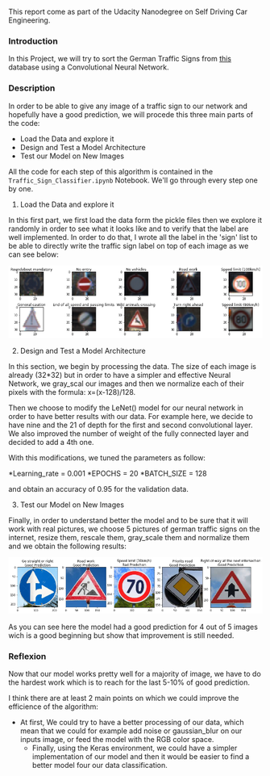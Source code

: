 [image1]: example.png "Trained Agent"
[image2]: data_exploration.png "data_exploration"
This report come as part of the Udacity Nanodegree on Self Driving Car Engineering.

### Introduction
In this Project, we will try to sort the German Traffic Signs from [this](https://s3-us-west-1.amazonaws.com/udacity-selfdrivingcar/traffic-signs-data.zip) database using a Convolutional Neural Network.



### Description

In order to be able to give any image of a traffic sign to our network and hopefully have a good prediction, we will procede this three main parts of the code:

* Load the Data and explore it
* Design and Test a Model Architecture
* Test our Model on New Images

All the code for each step of this algorithm is contained in the `Traffic_Sign_Classifier.ipynb` Notebook. We'll go through every step one by one.

1. Load the Data and explore it

In this first part, we first load the data form the pickle files then we explore it randomly in order to see what it looks like and to verify that the label are well implemented. In order to do that, I wrote all the label in the 'sign' list to be able to directly write the traffic sign label on top of each image as we can see below:

![data_exploration][image2] 

2. Design and Test a Model Architecture

In this section, we begin by processing the data. The size of each image is already (32*32) but in order to have a simpler and effective Neural Network, we gray_scal our images and then we normalize each of their pixels with the formula: x=(x-128)/128.

Then we choose to modify the LeNet() model for our neural network in order to have better results with our data. For example here, we decide to have nine and the 21 of depth for the first and second convolutional layer. We also improved the number of weight of the fully connected layer and decided to add a 4th one.

With this modifications, we tuned the parameters as follow:

*Learning_rate = 0.001
*EPOCHS = 20
*BATCH_SIZE = 128

and obtain an accuracy of 0.95 for the validation data.

3. Test our Model on New Images

Finally, in order to understand better the model and to be sure that it will work with real pictures, we choose 5 pictures of german traffic signs on the internet, resize them, rescale them, gray_scale them and normalize them and we obtain the following results:

![Traffic Sign Example][image1] 

As you can see here the model had a good prediction for 4 out of 5 images wich is a good beginning but show that improvement is still needed.

### Reflexion

Now that our model works pretty well for a majority of image, we have to do the hardest work which is to reach for the last 5-10% of good prediction. 

I think there are at least 2 main points on which we could improve the efficience of the algorithm:

- At first, We could try to have a better processing of our data, which mean that we could for example add noise or gaussian_blur on our inputs image, or feed the model with the RGB color space.
  - Finally, using the Keras environment, we could have a simpler implementation of our model and then it would be easier to find a better model four our data classification.







